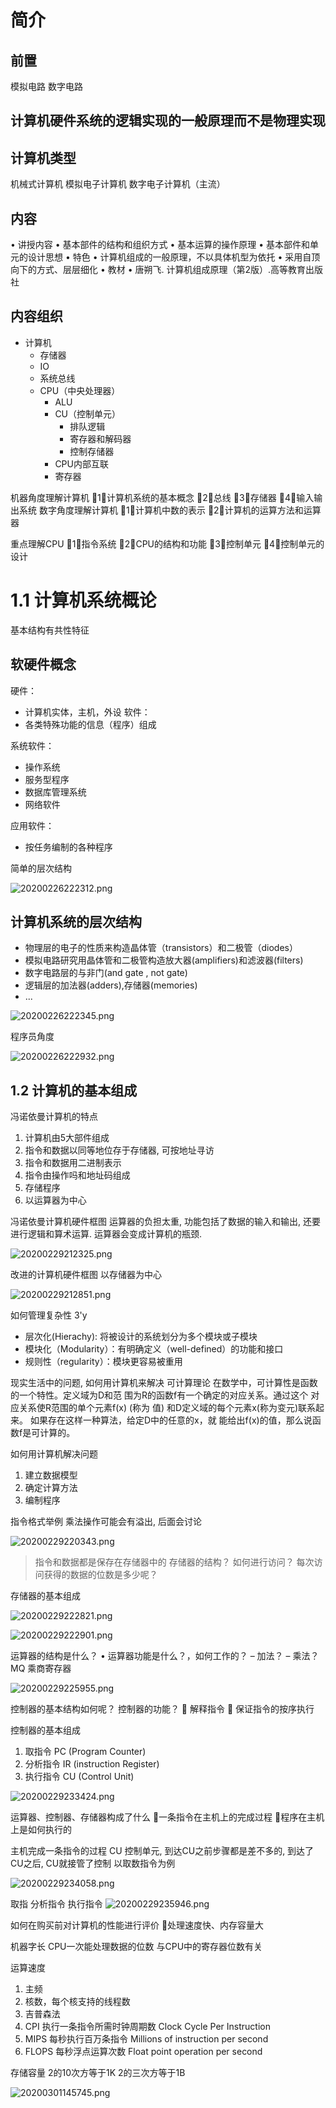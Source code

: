 # 简介
## 前置
模拟电路
数字电路

## 计算机硬件系统的逻辑实现的一般原理而不是物理实现

## 计算机类型
机械式计算机
模拟电子计算机
数字电子计算机（主流）

## 内容
• 讲授内容
  • 基本部件的结构和组织方式
  • 基本运算的操作原理
  • 基本部件和单元的设计思想
• 特色
  • 计算机组成的一般原理，不以具体机型为依托
  • 采用自顶向下的方式、层层细化
• 教材
  • 唐朔飞. 计算机组成原理（第2版）.高等教育出版社

## 内容组织
* 计算机
  * 存储器
  * IO
  * 系统总线
  * CPU（中央处理器）
    * ALU
    * CU（控制单元）
      * 排队逻辑
      * 寄存器和解码器
      * 控制存储器
    * CPU内部互联
    * 寄存器

机器角度理解计算机
1）计算机系统的基本概念
2）总线
3）存储器
4）输入输出系统
数字角度理解计算机
1）计算机中数的表示
2）计算机的运算方法和运算器

重点理解CPU
1）指令系统
2）CPU的结构和功能
3）控制单元
4）控制单元的设计

# 1.1 计算机系统概论
基本结构有共性特征

## 软硬件概念
硬件：
* 计算机实体，主机，外设
软件：
* 各类特殊功能的信息（程序）组成

系统软件：
* 操作系统
* 服务型程序
* 数据库管理系统
* 网络软件

应用软件：
* 按任务编制的各种程序

简单的层次结构


![20200226222312.png](https://raw.githubusercontent.com/jiangbo0216/wiki/pic-bed/20200226222312.png)
## 计算机系统的层次结构
* 物理层的电子的性质来构造晶体管（transistors）和二极管（diodes）
* 模拟电路研究用晶体管和二极管构造放大器(amplifiers)和滤波器(filters)
* 数字电路层的与非门(and gate , not gate)
* 逻辑层的加法器(adders),存储器(memories)
* ...

![20200226222345.png](https://raw.githubusercontent.com/jiangbo0216/wiki/pic-bed/20200226222345.png)

程序员角度

![20200226222932.png](https://raw.githubusercontent.com/jiangbo0216/wiki/pic-bed/20200226222932.png)


## 1.2 计算机的基本组成
冯诺依曼计算机的特点
1. 计算机由5大部件组成
2. 指令和数据以同等地位存于存储器, 可按地址寻访
3. 指令和数据用二进制表示
4. 指令由操作吗和地址码组成
5. 存储程序
6. 以运算器为中心

冯诺依曼计算机硬件框图
运算器的负担太重, 功能包括了数据的输入和输出, 还要进行逻辑和算术运算. 运算器会变成计算机的瓶颈.

![20200229212325.png](https://raw.githubusercontent.com/jiangbo0216/wiki/pic-bed/20200229212325.png)

改进的计算机硬件框图
以存储器为中心

![20200229212851.png](https://raw.githubusercontent.com/jiangbo0216/wiki/pic-bed/20200229212851.png)

如何管理复杂性
3'y
* 层次化(Hierachy): 将被设计的系统划分为多个模块或子模块
* 模块化（Modularity）：有明确定义（well-defined）的功能和接口
* 规则性（regularity）：模块更容易被重用

现实生活中的问题, 如何用计算机来解决
可计算理论
在数学中，可计算性是函数的一个特性。定义域为D和范 围为R的函数f有一个确定的对应关系。通过这个 对应关系使R范围的单个元素f(x) (称为 值) 和D定义域的每个元素x(称为变元)联系起来。 如果存在这样一种算法，给定D中的任意的x，就 能给出f(x)的值，那么说函数f是可计算的。

如何用计算机解决问题
1. 建立数据模型
2. 确定计算方法
3. 编制程序

指令格式举例
乘法操作可能会有溢出, 后面会讨论

![20200229220343.png](https://raw.githubusercontent.com/jiangbo0216/wiki/pic-bed/20200229220343.png)

> 指令和数据都是保存在存储器中的
> 存储器的结构？
> 如何进行访问？
> 每次访问获得的数据的位数是多少呢？

存储器的基本组成

![20200229222821.png](https://raw.githubusercontent.com/jiangbo0216/wiki/pic-bed/20200229222821.png)

![20200229222901.png](https://raw.githubusercontent.com/jiangbo0216/wiki/pic-bed/20200229222901.png)


运算器的结构是什么？
• 运算器功能是什么？，如何工作的？
– 加法？
– 乘法？
MQ 乘商寄存器

![20200229225955.png](https://raw.githubusercontent.com/jiangbo0216/wiki/pic-bed/20200229225955.png)


控制器的基本结构如何呢？
控制器的功能？
 解释指令
 保证指令的按序执行

控制器的基本组成
1. 取指令 PC (Program Counter)
2. 分析指令 IR (instruction Register)
3. 执行指令 CU (Control Unit)

![20200229233424.png](https://raw.githubusercontent.com/jiangbo0216/wiki/pic-bed/20200229233424.png)

运算器、控制器、存储器构成了什么
一条指令在主机上的完成过程
程序在主机上是如何执行的

主机完成一条指令的过程
CU 控制单元, 到达CU之前步骤都是差不多的, 到达了CU之后, CU就接管了控制
以取数指令为例

![20200229234058.png](https://raw.githubusercontent.com/jiangbo0216/wiki/pic-bed/20200229234058.png)

取指
分析指令
执行指令
![20200229235946.png](https://raw.githubusercontent.com/jiangbo0216/wiki/pic-bed/20200229235946.png)


如何在购买前对计算机的性能进行评价
处理速度快、内存容量大

机器字长
CPU一次能处理数据的位数
与CPU中的寄存器位数有关


运算速度
1. 主频
2. 核数，每个核支持的线程数
3. 吉普森法 
4. CPI 执行一条指令所需时钟周期数 Clock Cycle Per Instruction
5. MIPS 每秒执行百万条指令 Millions of instruction per second
6. FLOPS 每秒浮点运算次数 Float point operation per second


存储容量
2的10次方等于1K
2的三次方等于1B

![20200301145745.png](https://raw.githubusercontent.com/jiangbo0216/wiki/pic-bed/20200301145745.png)

